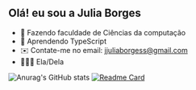## Olá!  eu sou a Julia Borges
- 📔 Fazendo faculdade de Ciências da computação
- 📖 Aprendendo TypeScript
- ✉️ Contate-me no email: jjuliaborgess@gmail.com
- 👩🏽‍💻 Ela/Dela

![Anurag's GitHub stats](https://github-readme-stats.vercel.app/api?username=Jjbborges&show_icons=true&theme=transparent)
[![Readme Card](https://github-readme-stats.vercel.app/api/pin/?username=Jjbborges&repo=github-readme-stats)](https://github.com/anuraghazra/github-readme-stats)
